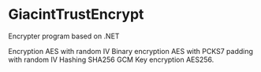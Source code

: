 # GiacintTrustEncrypt
Encrypter program based on .NET

Encryption AES with random IV
Binary encryption AES with PCKS7 padding with random IV
Hashing SHA256 GCM
Key encryption AES256.


